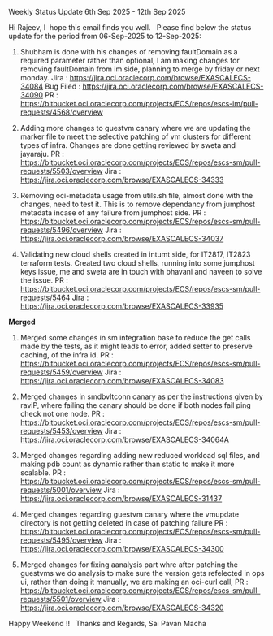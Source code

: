 Weekly Status Update   6th Sep 2025 - 12th Sep 2025

Hi Rajeev,
I  hope this email finds you well.
 
Please find below the status update for the period from 06-Sep-2025 to 12-Sep-2025: 


1.  Shubham is done with his changes of removing faultDomain as a required parameter rather than optional, I am making changes for removing faultDomain from im side, planning to merge by friday or next monday. 
		Jira : https://jira.oci.oraclecorp.com/browse/EXASCALECS-34084
		Bug Filed : https://jira.oci.oraclecorp.com/browse/EXASCALECS-34090
		PR : https://bitbucket.oci.oraclecorp.com/projects/ECS/repos/escs-im/pull-requests/4568/overview
		
2.  Adding more changes to guestvm canary where we are updating the marker file to meet the selective patching of vm clusters for different types of infra. Changes are done getting reviewed by sweta and jayaraju.
	   PR : https://bitbucket.oci.oraclecorp.com/projects/ECS/repos/escs-sm/pull-requests/5503/overview
	   Jira : https://jira.oci.oraclecorp.com/browse/EXASCALECS-34333
	   
3. Removing oci-metadata usage from utils.sh file, almost done with the changes, need to test it. This is to remove dependancy from jumphost metadata incase of any failure from jumphost side.
	   PR : https://bitbucket.oci.oraclecorp.com/projects/ECS/repos/escs-sm/pull-requests/5496/overview
	   Jira : https://jira.oci.oraclecorp.com/browse/EXASCALECS-34037
	   
4.  Validating new cloud shells created in intumt side, for IT2817, IT2823 terraform tests. Created two cloud shells, running into some jumphost keys issue, me and sweta are in touch with bhavani and naveen to solve the issue.
		PR : https://bitbucket.oci.oraclecorp.com/projects/ECS/repos/escs-sm/pull-requests/5464
		Jira : https://jira.oci.oraclecorp.com/browse/EXASCALECS-33935

**Merged**

1.  Merged some changes in sm integration base to reduce the get calls made by the tests, as it might leads to error, added setter to preserve caching, of the infra id. 
	   PR : https://bitbucket.oci.oraclecorp.com/projects/ECS/repos/escs-sm/pull-requests/5459/overview
	   Jira : https://jira.oci.oraclecorp.com/browse/EXASCALECS-34083
	   
2. Merged changes in smdbvltconn canary as per the instructions given by raviP, where failing the canary should be done if both nodes fail ping check not one node.
		PR : https://bitbucket.oci.oraclecorp.com/projects/ECS/repos/escs-sm/pull-requests/5453/overview
		Jira : https://jira.oci.oraclecorp.com/browse/EXASCALECS-34064A
		
3. Merged changes regarding adding new reduced workload sql files, and making pdb count as dynamic rather than static to make it more scalable.
	    PR : https://bitbucket.oci.oraclecorp.com/projects/ECS/repos/escs-sm/pull-requests/5001/overview
	    Jira : https://jira.oci.oraclecorp.com/browse/EXASCALECS-31437

4. Merged changes regarding guestvm canary where the vmupdate directory is not getting deleted in case of patching failure
		PR : https://bitbucket.oci.oraclecorp.com/projects/ECS/repos/escs-sm/pull-requests/5495/overview
		Jira : https://jira.oci.oraclecorp.com/browse/EXASCALECS-34300
		
5. Merged changes for fixing aanalysis part whre after patching the guestvms we do analysis to make sure the version gets refelected in ops ui, rather than doing it manually, we are making an oci-curl call,
	   PR : https://bitbucket.oci.oraclecorp.com/projects/ECS/repos/escs-sm/pull-requests/5501/overview
	   Jira : https://jira.oci.oraclecorp.com/browse/EXASCALECS-34320
	   
Happy Weekend !!
 
Thanks and Regards,
Sai Pavan Macha
